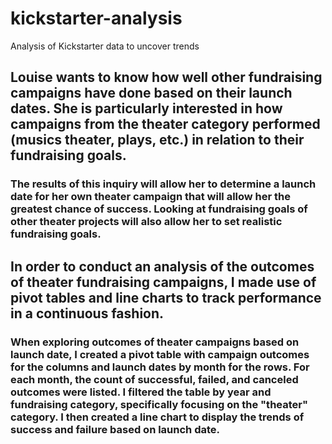 # kickstarter-analysis
Analysis of Kickstarter data to uncover trends

## Louise wants to know how well other fundraising campaigns have done based on their launch dates. She is particularly interested in how campaigns from the theater category performed (musics theater, plays, etc.) in relation to their fundraising goals.

### The results of this inquiry will allow her to determine a launch date for her own theater campaign that will allow her the greatest chance of success. Looking at fundraising goals of other theater projects will also allow her to set realistic fundraising goals.

## In order to conduct an analysis of the outcomes of theater fundraising campaigns, I made use of pivot tables and line charts to track performance in a continuous fashion.

### When exploring outcomes of theater campaigns based on launch date, I created a pivot table with campaign outcomes for the columns and launch dates by month for the rows. For each month, the count of successful, failed, and canceled outcomes were listed. I filtered the table by year and fundraising category, specifically focusing on the "theater" category. I then created a line chart to display the trends of success and failure based on launch date.
